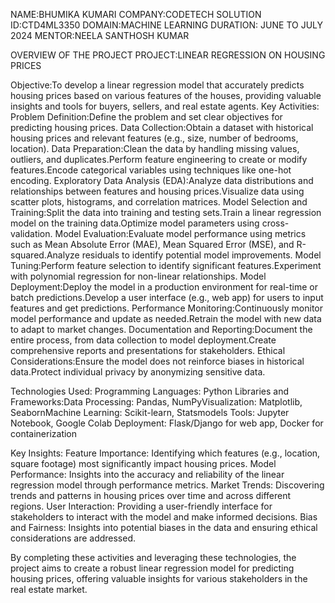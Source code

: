 NAME:BHUMIKA KUMARI
COMPANY:CODETECH SOLUTION
ID:CTD4ML3350
DOMAIN:MACHINE LEARNING
DURATION: JUNE TO JULY 2024
MENTOR:NEELA SANTHOSH KUMAR

OVERVIEW OF THE PROJECT
PROJECT:LINEAR REGRESSION ON HOUSING PRICES

Objective:To develop a linear regression model that accurately predicts housing prices based on various features of the houses, providing valuable insights and tools for buyers, sellers, and real estate agents.
Key Activities:
Problem Definition:Define the problem and set clear objectives for predicting housing prices.
Data Collection:Obtain a dataset with historical housing prices and relevant features (e.g., size, number of bedrooms, location).
Data Preparation:Clean the data by handling missing values, outliers, and duplicates.Perform feature engineering to create or modify features.Encode categorical variables using techniques like one-hot encoding.
Exploratory Data Analysis (EDA):Analyze data distributions and relationships between features and housing prices.Visualize data using scatter plots, histograms, and correlation matrices.
Model Selection and Training:Split the data into training and testing sets.Train a linear regression model on the training data.Optimize model parameters using cross-validation.
Model Evaluation:Evaluate model performance using metrics such as Mean Absolute Error (MAE), Mean Squared Error (MSE), and R-squared.Analyze residuals to identify potential model improvements.
Model Tuning:Perform feature selection to identify significant features.Experiment with polynomial regression for non-linear relationships.
Model Deployment:Deploy the model in a production environment for real-time or batch predictions.Develop a user interface (e.g., web app) for users to input features and get predictions.
Performance Monitoring:Continuously monitor model performance and update as needed.Retrain the model with new data to adapt to market changes.
Documentation and Reporting:Document the entire process, from data collection to model deployment.Create comprehensive reports and presentations for stakeholders.
Ethical Considerations:Ensure the model does not reinforce biases in historical data.Protect individual privacy by anonymizing sensitive data.

Technologies Used:
Programming Languages: Python
Libraries and Frameworks:Data Processing: Pandas, NumPyVisualization: Matplotlib, SeabornMachine Learning: Scikit-learn, Statsmodels
Tools: Jupyter Notebook, Google Colab
Deployment: Flask/Django for web app, Docker for containerization

Key Insights:
Feature Importance: Identifying which features (e.g., location, square footage) most significantly impact housing prices.
Model Performance: Insights into the accuracy and reliability of the linear regression model through performance metrics.
Market Trends: Discovering trends and patterns in housing prices over time and across different regions.
User Interaction: Providing a user-friendly interface for stakeholders to interact with the model and make informed decisions.
Bias and Fairness: Insights into potential biases in the data and ensuring ethical considerations are addressed.

By completing these activities and leveraging these technologies, the project aims to create a robust linear regression model for predicting housing prices, offering valuable insights for various stakeholders in the real estate market.
